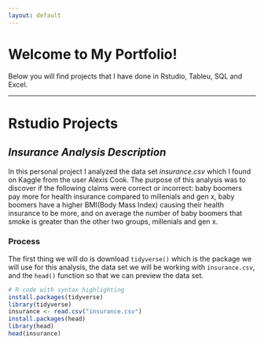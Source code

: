 ```yaml
---
layout: default
---
```


# Welcome to My Portfolio!
Below you will find projects that I have done in Rstudio, Tableu, SQL and Excel.


---
# Rstudio Projects

## _Insurance Analysis Description_

In this personal project I analyzed the data set _insurance.csv_ which I found on Kaggle from the user Alexis Cook. The purpose of this analysis was to discover if the following claims were correct or incorrect: baby boomers pay more for health insurance compared to millenials and gen x, baby boomers have a higher BMI(Body Mass Index) causing their health insurance to be more, and on average the number of baby boomers that smoke is greater than the other two groups, millenials and gen x.

### Process

The first thing we will do is download ```tidyverse()``` which is the package we will use for this analysis, the data set we will be working with ```insurance.csv```, and the ```head()``` function so that we can preview the data set. 

```r
# R code with syntax highlighting
install.packages(tidyverse)
library(tidyverse)
insurance <- read.csv("insurance.csv")
install.packages(head)
library(head)
head(insurance)
```
